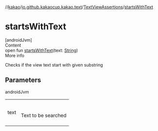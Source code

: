 //[kakao](../../../index.md)/[io.github.kakaocup.kakao.text](../index.md)/[TextViewAssertions](index.md)/[startsWithText](starts-with-text.md)



# startsWithText  
[androidJvm]  
Content  
open fun [startsWithText](starts-with-text.md)(text: [String](https://kotlinlang.org/api/latest/jvm/stdlib/kotlin/-string/index.html))  
More info  


Checks if the view text start with given substring



## Parameters  
  
androidJvm  
  
| | |
|---|---|
| <a name="io.github.kakaocup.kakao.text/TextViewAssertions/startsWithText/#kotlin.String/PointingToDeclaration/"></a>text| <a name="io.github.kakaocup.kakao.text/TextViewAssertions/startsWithText/#kotlin.String/PointingToDeclaration/"></a><br><br>Text to be searched<br><br>|
  
  



